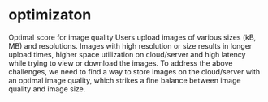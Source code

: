 # optimizaton
Optimal score for image quality Users upload images of various sizes (kB, MB) and resolutions. Images with high resolution or size results in longer upload times, higher space utilization on cloud/server and high latency while trying to view or download the images. To address the above challenges, we need to find a way to store images on the cloud/server with an optimal image quality, which strikes a fine balance between image quality and image size.

